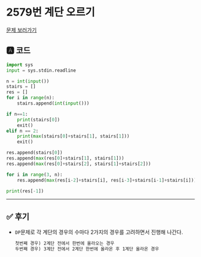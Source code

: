 # 2579번 계단 오르기
[문제 보러가기](https://www.acmicpc.net/problem/2579)

## 🅰 코드

```python
import sys
input = sys.stdin.readline

n = int(input())
stairs = []
res = []
for i in range(n):
    stairs.append(int(input()))

if n==1:
    print(stairs[0])
    exit()
elif n == 2:
    print(max(stairs[0]+stairs[1], stairs[1]))
    exit()

res.append(stairs[0])
res.append(max(res[0]+stairs[1], stairs[1]))
res.append(max(res[0]+stairs[2], stairs[1]+stairs[2]))

for i in range(3, n):
    res.append(max(res[i-2]+stairs[i], res[i-3]+stairs[i-1]+stairs[i]))

print(res[-1])

```

---


## ✅ 후기
* `DP`문제로 각 계단의 경우의 수마다 2가지의 경우를 고려하면서 진행해 나간다.

  ```markdown
  첫번째 경우) 2계단 전에서 한번에 올라오는 경우
  두번째 경우) 3계단 전에서 2계단 한번에 올라온 후 1계단 올라온 경우
  ```

  